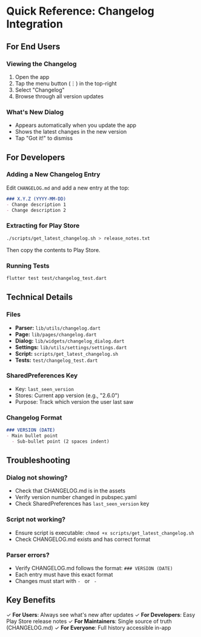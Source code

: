 # Quick Reference: Changelog Integration

## For End Users

### Viewing the Changelog
1. Open the app
2. Tap the menu button (⋮) in the top-right
3. Select "Changelog"
4. Browse through all version updates

### What's New Dialog
- Appears automatically when you update the app
- Shows the latest changes in the new version
- Tap "Got it!" to dismiss

## For Developers

### Adding a New Changelog Entry
Edit `CHANGELOG.md` and add a new entry at the top:
```markdown
### X.Y.Z (YYYY-MM-DD)
- Change description 1
- Change description 2
```

### Extracting for Play Store
```bash
./scripts/get_latest_changelog.sh > release_notes.txt
```
Then copy the contents to Play Store.

### Running Tests
```bash
flutter test test/changelog_test.dart
```

## Technical Details

### Files
- **Parser:** `lib/utils/changelog.dart`
- **Page:** `lib/pages/changelog.dart`
- **Dialog:** `lib/widgets/changelog_dialog.dart`
- **Settings:** `lib/utils/settings/settings.dart`
- **Script:** `scripts/get_latest_changelog.sh`
- **Tests:** `test/changelog_test.dart`

### SharedPreferences Key
- Key: `last_seen_version`
- Stores: Current app version (e.g., "2.6.0")
- Purpose: Track which version the user last saw

### Changelog Format
```markdown
### VERSION (DATE)
- Main bullet point
  - Sub-bullet point (2 spaces indent)
```

## Troubleshooting

### Dialog not showing?
- Check that CHANGELOG.md is in the assets
- Verify version number changed in pubspec.yaml
- Check SharedPreferences has `last_seen_version` key

### Script not working?
- Ensure script is executable: `chmod +x scripts/get_latest_changelog.sh`
- Check CHANGELOG.md exists and has correct format

### Parser errors?
- Verify CHANGELOG.md follows the format: `### VERSION (DATE)`
- Each entry must have this exact format
- Changes must start with `- ` or `  - `

## Key Benefits

✓ **For Users**: Always see what's new after updates
✓ **For Developers**: Easy Play Store release notes
✓ **For Maintainers**: Single source of truth (CHANGELOG.md)
✓ **For Everyone**: Full history accessible in-app

